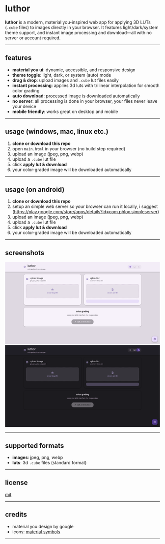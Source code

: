 # luthor

**luthor** is a modern, material you-inspired web app for applying 3D LUTs (`.cube` files) to images directly in your browser. It features light/dark/system theme support, and instant image processing and download—all with no server or account required.

---

## features

- **material you ui**: dynamic, accessible, and responsive design
- **theme toggle**: light, dark, or system (auto) mode
- **drag & drop**: upload images and `.cube` lut files easily
- **instant processing**: applies 3d luts with trilinear interpolation for smooth color grading
- **auto download**: processed image is downloaded automatically
- **no server**: all processing is done in your browser, your files never leave your device
- **mobile friendly**: works great on desktop and mobile

---

## usage (windows, mac, linux etc.)

1. **clone or download this repo**
2. open `main.html` in your browser (no build step required)
3. upload an image (jpeg, png, webp)
4. upload a `.cube` lut file
5. click **apply lut & download**
6. your color-graded image will be downloaded automatically

---   

## usage (on android)
1. **clone or download this repo**
2. setup an simple web server so your browser can run it locally, i suggest (https://play.google.com/store/apps/details?id=com.phlox.simpleserver) 
3. upload an image (jpeg, png, webp)
4. upload a `.cube` lut file
5. click **apply lut & download**
6. your color-graded image will be downloaded automatically

---

## screenshots

![lut studio light mode screenshot](screenshots/lightmode.png)
![lut studio dark mode screenshot](screenshots/darkmode.png)

---

## supported formats

- **images**: jpeg, png, webp
- **luts**: 3d `.cube` files (standard format)

---

## license

[mit](LICENSE)

---

## credits

- material you design by google
- icons: [material symbols](https://fonts.google.com/icons)

---
